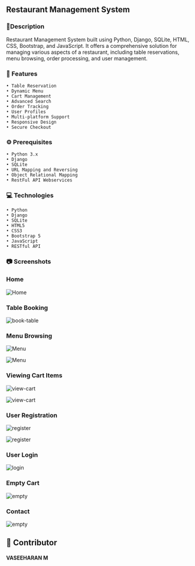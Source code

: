 
## Restaurant Management System

### 📖Description

Restaurant Management System built using Python, Django, SQLite, HTML, CSS, Bootstrap, and JavaScript. It offers a comprehensive solution for managing various aspects of a restaurant, including table reservations, menu browsing, order processing, and user management.
###  🚀 Features

    • Table Reservation
    • Dynamic Menu
    • Cart Management
    • Advanced Search
    • Order Tracking
    • User Profiles
    • Multi-platform Support
    • Responsive Design
    • Secure Checkout
### ⚙️ Prerequisites



    • Python 3.x
    • Django
    • SQLite
    • URL Mapping and Reversing
    • Object Relational Mapping
    • RestFul API Webservices
    
### 💻 Technologies


    • Python
    • Django
    • SQLite
    • HTML5
    • CSS3
    • Bootstrap 5
    • JavaScript
    • RESTful API    
### 📷 Screenshots

### Home
![Home](https://github.com/Mrvasee/Restarurant-Managemen-System/blob/main/screenshots/home.png?raw=true)

### Table Booking
![book-table](https://github.com/Mrvasee/Restarurant-Managemen-System/blob/main/screenshots/book-table.png?raw=true)

### Menu Browsing
![Menu](https://github.com/Mrvasee/Restarurant-Managemen-System/blob/main/screenshots/menu.png?raw=true)

![Menu](https://github.com/Mrvasee/Restarurant-Managemen-System/blob/main/screenshots/menu(2).png?raw=true)

### Viewing Cart Items
![view-cart](https://github.com/Mrvasee/Restarurant-Managemen-System/blob/main/screenshots/views-cart.png?raw=true)

![view-cart](https://github.com/Mrvasee/Restarurant-Managemen-System/blob/main/screenshots/checkout.png?raw=true)

### User Registration
![register](https://github.com/Mrvasee/Restarurant-Managemen-System/blob/main/screenshots/register.png?raw=true)

![register](https://github.com/Mrvasee/Restarurant-Managemen-System/blob/main/screenshots/register(2).png?raw=true)

### User Login
![login](https://github.com/Mrvasee/Restarurant-Managemen-System/blob/main/screenshots/login.png?raw=true)

### Empty Cart
![empty](https://github.com/Mrvasee/Restarurant-Managemen-System/blob/main/screenshots/empty-cart.png?raw=true)

### Contact
![empty](https://github.com/Mrvasee/Restarurant-Managemen-System/blob/main/screenshots/contact.png?raw=true)

## 👥 Contributor
#### VASEEHARAN M